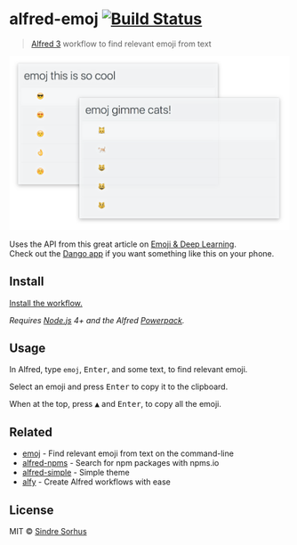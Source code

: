 # alfred-emoj [![Build Status](https://travis-ci.org/sindresorhus/alfred-emoj.svg?branch=master)](https://travis-ci.org/sindresorhus/alfred-emoj)

> [Alfred 3](https://www.alfredapp.com) workflow to find relevant emoji from text

<img src="screenshot-combined.png" width="895">

Uses the API from this great article on [Emoji & Deep Learning](http://getdango.com/emoji-and-deep-learning.html).<br>
Check out the [Dango app](http://getdango.com) if you want something like this on your phone.


## Install

[Install the workflow.](http://www.packal.org/workflow/emoj)

*Requires [Node.js](https://nodejs.org) 4+ and the Alfred [Powerpack](https://www.alfredapp.com/powerpack/).*


## Usage

In Alfred, type `emoj`, <kbd>Enter</kbd>, and some text, to find relevant emoji.

Select an emoji and press <kbd>Enter</kbd> to copy it to the clipboard.

When at the top, press <kbd>▲</kbd> and <kbd>Enter</kbd>, to copy all the emoji.


## Related

- [emoj](https://github.com/sindresorhus/emoj) - Find relevant emoji from text on the command-line
- [alfred-npms](https://github.com/sindresorhus/alfred-npms) - Search for npm packages with npms.io
- [alfred-simple](https://github.com/sindresorhus/alfred-simple) - Simple theme
- [alfy](https://github.com/sindresorhus/alfy) - Create Alfred workflows with ease


## License

MIT © [Sindre Sorhus](https://sindresorhus.com)
